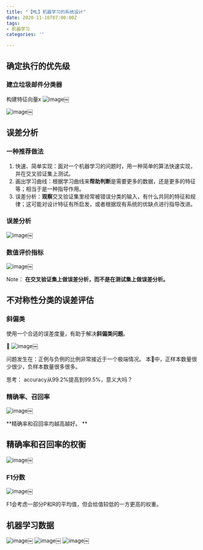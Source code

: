 ```yaml
---
title: "【ML】机器学习的系统设计"
date: 2020-11-16T07:00:00Z
tags:
- 机器学习
categories: ''

---
```

## 确定执行的优先级

### 建立垃圾邮件分类器

构建特征向量x
![image](https://cdn.sparkling.land/christy/images/FBFDBDFE-C66E-434D-BEF4-7B1CF0A88F0C.jpg)￼



![image](https://cdn.sparkling.land/christy/images/E95C38F0-C941-4676-A213-BED1936A6DC3.jpg)￼



## 误差分析
### 一种推荐做法
1. 快速、简单实现：面对一个机器学习的问题时，用一种简单的算法快速实现，并在交叉验证集上测试。
2. 画出学习曲线：根据学习曲线来**帮助判断**是需要更多的数据，还是更多的特征等；相当于是一种指导作用。
3. 误差分析：**观察**交叉验证集里经常被错误分类的输入，有什么共同的特征和规律；这可能对设计特征有所启发，或者根据现有系统的优缺点进行指导改进。

### 误差分析
![image](https://cdn.sparkling.land/christy/images/56D9DFD0-F6FD-4632-A872-95C0971D48CE.jpg)￼

### 数值评价指标
![image](https://cdn.sparkling.land/christy/images/CBFAE3D3-D1A4-4046-8FA5-9E732B2B96C8.jpg)￼


Note：
**在交叉验证集上做误差分析，而不是在测试集上做误差分析。**

## 不对称性分类的误差评估
### 斜偏类
使用一个合适的误差度量，有助于解决**斜偏类问题**。

🌰
![image](https://cdn.sparkling.land/christy/images/9885B79C-A8D3-43F5-916A-9BA7EB82E798.jpg)￼


问题发生在：正例与负例的比例非常接近于一个极端情况。
本🌰中，正样本数量很少很少，负样本数量很多很多。

思考：
accuracy从99.2%提高到99.5%，意义大吗？
	
###  精确率、召回率

![image](EB189A76-BDE2-42A3-8303-4F66CCBFDC4F.jpg)￼

**精确率和召回率均越高越好。
**
## 精确率和召回率的权衡


![image](https://cdn.sparkling.land/christy/images/1E442B58-1DD0-4C96-96A0-3804424D10AF.jpg)￼
### F1分数


![image](https://cdn.sparkling.land/christy/images/EFEBDC12-C924-44EC-8B7E-B1961539F1A7.jpg)￼


F1会考虑一部分P和R的平均值，但会给值较低的一方更高的权重。

## 机器学习数据
![image](https://cdn.sparkling.land/christy/images/E3F793F3-512F-4E15-AC1F-DE1D308503B8.jpg)￼
![image](https://cdn.sparkling.land/christy/images/22452C27-0238-4D38-AD6C-6456AECDFC37.jpg)￼
![image](https://cdn.sparkling.land/christy/images/4F53074E-4A03-468F-84BD-7139C8714E59.jpg)￼

